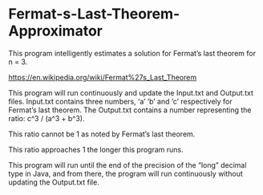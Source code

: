 # Fermat-s-Last-Theorem-Approximator

This program intelligently estimates a solution for Fermat’s last theorem for n = 3.

https://en.wikipedia.org/wiki/Fermat%27s_Last_Theorem

This program will run continuously and update the Input.txt and Output.txt files. Input.txt contains three numbers, ‘a’ ‘b’ and ‘c’ respectively for Fermat’s last theorem. The Output.txt contains a number representing the ratio: c^3 / (a^3 + b^3).

This ratio cannot be 1 as noted by Fermat’s last theorem.

This ratio approaches 1 the longer this program runs.

This program will run until the end of the precision of the “long” decimal type in Java, and from there, the program will run continuously without updating the Output.txt file.

